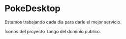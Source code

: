 # PokeDesktop

Estamos trabajando cada día para darle el mejor servicio.

Íconos del proyecto Tango del dominio publico.